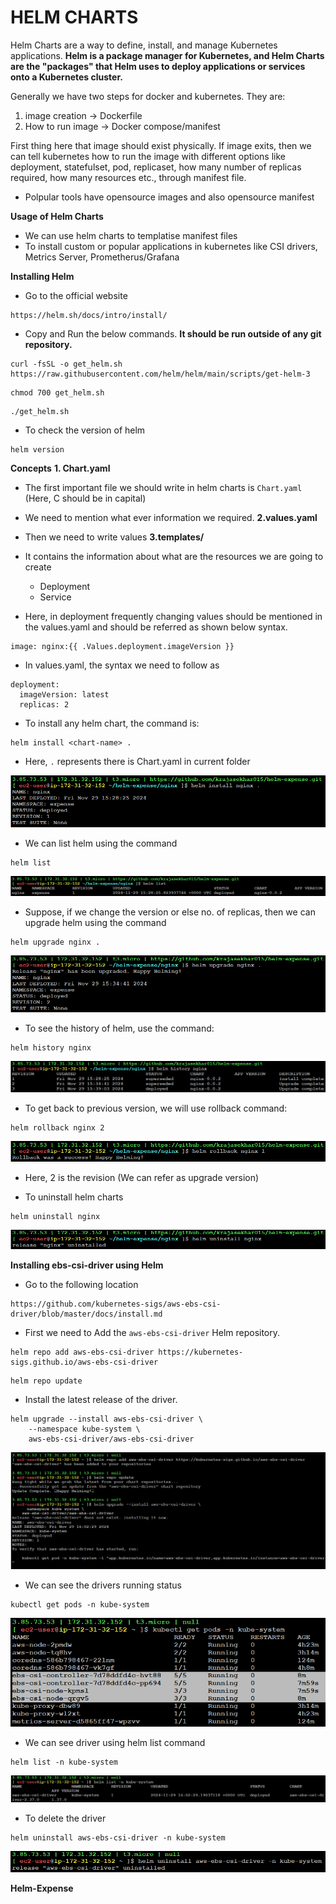 # HELM CHARTS

Helm Charts are a way to define, install, and manage Kubernetes applications. **Helm is a package manager for Kubernetes, and Helm Charts are the "packages" that Helm uses to deploy applications or services onto a Kubernetes cluster.**

Generally we have two steps for docker and kubernetes. They are: 
1. image creation -> Dockerfile 
2. How to run image -> Docker compose/manifest

First thing here that image should exist physically. If image exits, then we can tell kubernetes how to run the image with different options like deployment, statefulset, pod, replicaset, how many number of replicas required, how many resources etc., through manifest file. 

- Polpular tools have opensource images and also opensource manifest

**Usage of Helm Charts**
- We can use helm charts to templatise manifest files 
- To install custom or popular applications in kubernetes like CSI drivers, Metrics Server, Prometherus/Grafana 

**Installing Helm**
- Go to the official website
```
https://helm.sh/docs/intro/install/
```
- Copy and Run the below commands. **It should be run outside of any git repository.**
```
curl -fsSL -o get_helm.sh https://raw.githubusercontent.com/helm/helm/main/scripts/get-helm-3
```
```
chmod 700 get_helm.sh
```
```
./get_helm.sh
```
- To check the version of helm
```
helm version
```

**Concepts**
**1. Chart.yaml**
- The first important file we should write in helm charts is `Chart.yaml` (Here, C should be in capital)
- We need to mention what ever information we required.
**2.values.yaml**
- Then we need to write values
**3.templates/**
- It contains the information about what are the resources we are going to create
    - Deployment
    - Service

- Here, in deployment frequently changing values should be mentioned in the values.yaml and should be referred as shown below syntax.
```
image: nginx:{{ .Values.deployment.imageVersion }}
```
- In values.yaml, the syntax we need to follow as
```
deployment:
  imageVersion: latest
  replicas: 2
```

* To install any helm chart, the command is:
```
helm install <chart-name> .
```
- Here, `.` represents there is Chart.yaml in current folder

![alt text](img/helm-install.png)

- We can list helm using the command
```
helm list
```
![alt text](img/helm-list.png)

- Suppose, if we change the version or else no. of replicas, then we can upgrade helm using the command
```
helm upgrade nginx .
```
![alt text](img/helm-upgrade.png)

- To see the history of helm, use the command:
```
helm history nginx
```
![alt text](img/helm-history.png)

- To get back to previous version, we will use rollback command:
```
helm rollback nginx 2
```
![alt text](img/helm-rollback.png)

- Here, 2 is the revision (We can refer as upgrade version)

- To uninstall helm charts
```
helm uninstall nginx
```
![alt text](img/helm-uninstall.png)

**Installing ebs-csi-driver using Helm**
- Go to the following location
```
https://github.com/kubernetes-sigs/aws-ebs-csi-driver/blob/master/docs/install.md
```
- First we need to Add the `aws-ebs-csi-driver` Helm repository.
```
helm repo add aws-ebs-csi-driver https://kubernetes-sigs.github.io/aws-ebs-csi-driver
```
```
helm repo update
```
- Install the latest release of the driver.
```
helm upgrade --install aws-ebs-csi-driver \
    --namespace kube-system \
    aws-ebs-csi-driver/aws-ebs-csi-driver
```
![alt text](img/helm-ebs-csi-driver.png)

- We can see the drivers running status
```
kubectl get pods -n kube-system
```
![alt text](img/kube-system.png)

- We can see driver using helm list command
```
helm list -n kube-system
```
![alt text](img/helm-list-driver.png)

- To delete the driver
```
helm uninstall aws-ebs-csi-driver -n kube-system
```
![alt text](img/helm-driver-uninstall.png)


**Helm-Expense**













